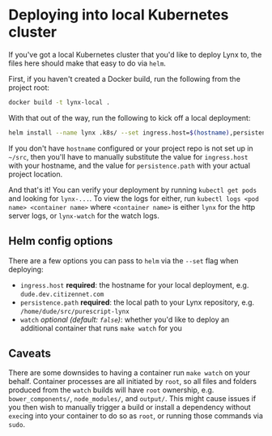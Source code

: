 # Deploying into local Kubernetes cluster

If you've got a local Kubernetes cluster that you'd like to deploy Lynx to, the files here should make that easy to do via `helm`.

First, if you haven't created a Docker build, run the following from the project root:

```bash
docker build -t lynx-local .
```

With that out of the way, run the following to kick off a local deployment:

```bash
helm install --name lynx .k8s/ --set ingress.host=$(hostname),persistence.path=/home/$USER/src/purescript-lynx,watch=true
```

If you don't have `hostname` configured or your project repo is not set up in `~/src`, then you'll have to manually substitute the value for `ingress.host` with your hostname, and the value for `persistence.path` with your actual project location.

And that's it! You can verify your deployment by running `kubectl get pods` and looking for `lynx-...`. To view the logs for either, run `kubectl logs <pod name> <container name>` where `<container name>` is either `lynx` for the http server logs, or `lynx-watch` for the watch logs.

## Helm config options

There are a few options you can pass to `helm` via the `--set` flag when deploying:

- `ingress.host` **required**: the hostname for your local deployment, e.g. `dude.dev.citizennet.com`
- `persistence.path` **required**: the local path to your Lynx repository, e.g. `/home/dude/src/purescript-lynx`
- `watch` _optional (default: `false`)_: whether you'd like to deploy an additional container that runs `make watch` for you

## Caveats

There are some downsides to having a container run `make watch` on your behalf. Container processes are all initiated by `root`, so all files and folders produced from the `watch` builds will have `root` ownership, e.g. `bower_components/`, `node_modules/`, and `output/`. This might cause issues if you then wish to manually trigger a build or install a dependency without `exec`ing into your container to do so as `root`, or running those commands via `sudo`.
